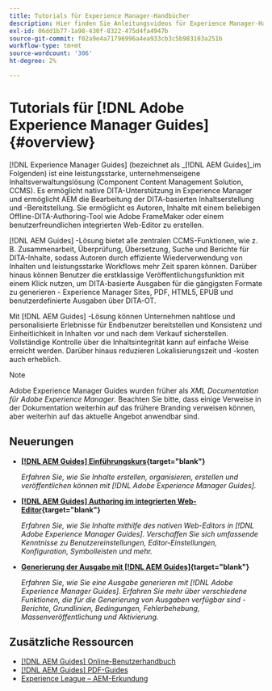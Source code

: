 ```yaml
---
title: Tutorials für Experience Manager-Handbücher
description: Hier finden Sie Anleitungsvideos für Experience Manager-Handbücher (früher XML Documentation für Adobe Experience Manager). Erfahren Sie mehr über native DITA-Unterstützung und strukturiertes Authoring in Experience Manager.
exl-id: 06dd1b77-1a98-430f-8322-475d4fa4947b
source-git-commit: f02a9e4a71796996a4ea933cb3c5b983103a251b
workflow-type: tm+mt
source-wordcount: '306'
ht-degree: 2%

---
```


# Tutorials für [!DNL Adobe Experience Manager Guides] {#overview}

[!DNL Experience Manager Guides] (bezeichnet als _[!DNL AEM Guides]_im Folgenden) ist eine leistungsstarke, unternehmenseigene Inhaltsverwaltungslösung (Component Content Management Solution, CCMS). Es ermöglicht native DITA-Unterstützung in Experience Manager und ermöglicht AEM die Bearbeitung der DITA-basierten Inhaltserstellung und -Bereitstellung. Sie ermöglicht es Autoren, Inhalte mit einem beliebigen Offline-DITA-Authoring-Tool wie Adobe FrameMaker oder einem benutzerfreundlichen integrierten Web-Editor zu erstellen.

[!DNL AEM Guides] -Lösung bietet alle zentralen CCMS-Funktionen, wie z. B. Zusammenarbeit, Überprüfung, Übersetzung, Suche und Berichte für DITA-Inhalte, sodass Autoren durch effiziente Wiederverwendung von Inhalten und leistungsstarke Workflows mehr Zeit sparen können. Darüber hinaus können Benutzer die erstklassige Veröffentlichungsfunktion mit einem Klick nutzen, um DITA-basierte Ausgaben für die gängigsten Formate zu generieren - Experience Manager Sites, PDF, HTML5, EPUB und benutzerdefinierte Ausgaben über DITA-OT.

Mit [!DNL AEM Guides] -Lösung können Unternehmen nahtlose und personalisierte Erlebnisse für Endbenutzer bereitstellen und Konsistenz und Einheitlichkeit in Inhalten vor und nach dem Verkauf sicherstellen. Vollständige Kontrolle über die Inhaltsintegrität kann auf einfache Weise erreicht werden. Darüber hinaus reduzieren Lokalisierungszeit und -kosten auch erheblich.

>[!NOTE]
> 
> Adobe Experience Manager Guides wurden früher als _XML Documentation für Adobe Experience Manager_. Beachten Sie bitte, dass einige Verweise in der Dokumentation weiterhin auf das frühere Branding verweisen können, aber weiterhin auf das aktuelle Angebot anwendbar sind.

## Neuerungen

* **[[!DNL AEM Guides] Einführungskurs](https://experienceleague.adobe.com/docs/experience-manager-guides-learn/videos/getting-started/overview.html){target="blank"}**

  _Erfahren Sie, wie Sie Inhalte erstellen, organisieren, erstellen und veröffentlichen können mit [!DNL Adobe Experience Manager Guides]._

* **[[!DNL AEM Guides] Authoring im integrierten Web-Editor](https://experienceleague.adobe.com/docs/experience-manager-guides-learn/videos/advanced-user-guide/overview.html){target="blank"}**

  _Erfahren Sie, wie Sie Inhalte mithilfe des nativen Web-Editors in  [!DNL Adobe Experience Manager Guides]. Verschaffen Sie sich umfassende Kenntnisse zu Benutzereinstellungen, Editor-Einstellungen, Konfiguration, Symbolleisten und mehr._

* **[Generierung der Ausgabe mit [!DNL AEM Guides]](https://experienceleague.adobe.com/docs/experience-manager-guides-learn/videos/output-generation/overview.html){target="blank"}**

  _Erfahren Sie, wie Sie eine Ausgabe generieren mit [!DNL Adobe Experience Manager Guides]. Erfahren Sie mehr über verschiedene Funktionen, die für die Generierung von Ausgaben verfügbar sind - Berichte, Grundlinien, Bedingungen, Fehlerbehebung, Massenveröffentlichung und Aktivierung._


<!--

Dummy links cause validation to fail

## Staff Picks

<table>
<tr>
  <td>
    <a href="#">
      <img alt="400 x 225px" src="myimage.png" />
    </a>
    <div>
      <a href="#">
    <strong>Enablement Content 1</strong>
    </a>
    </div>
    <p>
    <em>A brief description of enablement content.</em>
    <p>
  </td>
   <td>
    <a href="#">
      <img alt="400 x 225px" src="myimage.png" />
    </a>
    <div>
      <a href="#">
    <strong>Enablement Content 1</strong>
    </a>
    </div>
    <p>
    <em>A brief description of enablement content.</em>
    <p>
  </td>
  <td>
    <a href="#">
      <img alt="400 x 225px" src="myimage.png" />
    </a>
    <div>
      <a href="#">
    <strong>Enablement Content 1</strong>
    </a>
    </div>
    <p>
    <em>A brief description of enablement content.</em>
    <p>
  </td>
</tr>
</table>

-->


## Zusätzliche Ressourcen

* [[!DNL AEM Guides] Online-Benutzerhandbuch](https://help.adobe.com/en_US/xml-documentation-for-adobe-experience-manager/index.html)
* [[!DNL AEM Guides] PDF-Guides](https://helpx.adobe.com/support/xml-documentation-for-experience-manager.html)
* [Experience League – AEM-Erkundung](https://experienceleague.adobe.com/?lang=de#recommended/solutions/experience-manager)

